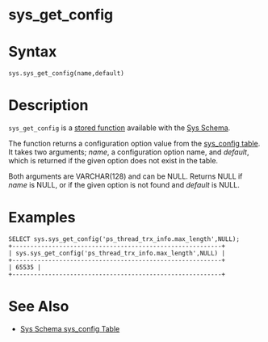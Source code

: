 # sys_get_config

#

# Syntax

```
sys.sys_get_config(name,default)
```

#

# Description

`sys_get_config` is a [stored function](/en/stored-functions/) available with the [Sys Schema](../sys-schema-sys_config-table.md).

The function returns a configuration option value from the [sys_config table](../sys-schema-sys_config-table.md). It takes two arguments; *name*, a configuration option name, and *default*, which is returned if the given option does not exist in the table.

Both arguments are VARCHAR(128) and can be NULL. Returns NULL if *name* is NULL, or if the given option is not found and *default* is NULL.

#

# Examples

```
SELECT sys.sys_get_config('ps_thread_trx_info.max_length',NULL);
+----------------------------------------------------------+
| sys.sys_get_config('ps_thread_trx_info.max_length',NULL) |
+----------------------------------------------------------+
| 65535 |
+----------------------------------------------------------+
```

#

# See Also

* [Sys Schema sys_config Table](../sys-schema-sys_config-table.md)